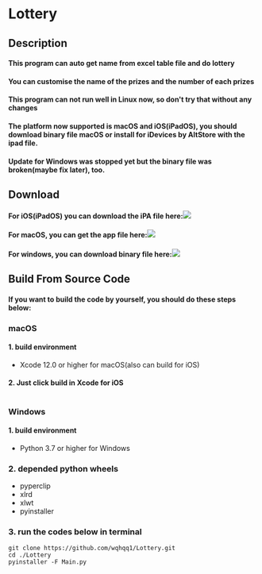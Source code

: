 Lottery  
=============
Description
----------------
#### This program can auto get name from excel table file and do lottery  
#### You can customise the name of the prizes and the number of each prizes  
#### This program can not run well in Linux now, so don't try that without any changes  
#### The platform now supported is macOS and iOS(iPadOS), you should download binary file macOS or install for iDevices by AltStore with the ipad file.
#### Update for Windows was stopped yet but the binary file was broken(maybe fix later), too.
Download
---------------------------------  
#### For iOS(iPadOS) you can download the iPA file here:[![](https://img.shields.io/github/v/release/wqhqq1/Lottery?color=green)](https://github.com/wqhqq1/Lottery/releases/tag/4.3)
#### For macOS, you can get the app file here:[![](https://img.shields.io/github/v/release/wqhqq1/Lottery?color=green)](https://github.com/wqhqq1/Lottery/releases/tag/4.3)
#### For windows, you can download binary file here:[![](https://img.shields.io/github/v/release/wqhqq1/Lottery?color=green)](https://github.com/wqhqq1/Lottery/releases/tag/3.0)
Build From Source Code
----------  
#### If you want to build the code by yourself, you should do these steps below:  
### macOS
#### 1. build environment
   - Xcode 12.0 or higher for macOS(also can build for iOS)
#### 2. Just click build in Xcode for iOS
#
### Windows
#### 1. build environment
   - Python 3.7 or higher for Windows
### 2. depended python wheels
   - pyperclip
   - xlrd
   - xlwt
   - pyinstaller
### 3. run the codes below in terminal
```
git clone https://github.com/wqhqq1/Lottery.git
cd ./Lottery
pyinstaller -F Main.py
```
